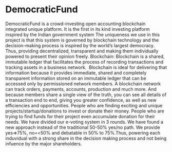 # DemocraticFund
DemocraticFund is a crowd-investing open accounting blockchain integrated unique platform. It is the first in its kind investing platform inspired by the Indian government system
The uniqueness we use in this project is that this system is governed by blockchain technology and the decision-making process is inspired by the world’s largest democracy. Thus, providing decentralized, transparent and making them individually powered to present their opinion freely.
Blockchain: Blockchain is a shared, immutable ledger that facilitates the process of recording transactions and tracking assets in a business network.
 Blockchain is ideal for delivering that information because it provides immediate, shared and completely transparent information stored on an immutable ledger that can be accessed only by permissioned network members. A blockchain network can track orders, payments, accounts, production and much more. And because members share a single view of the truth, you can see all details of a transaction end to end, giving you greater confidence, as well as new efficiencies and opportunities.
People who are finding exciting and unique projects/startup/donations to invest or donate their money.
People who are trying to find funds for their project even accumulate donation for their needs.
We have divided our e-voting system in 3 rounds. We have found a new approach instead of the traditional 50-50% yes/no path. We provide yes=>75%, no=<50% and debatable in 50% to 75%.Thus, powering each induvidual with a strong share in the decision making process and not being infuence by the major shareholders.

